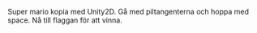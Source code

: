 Super mario kopia med Unity2D.
Gå med piltangenterna och hoppa med space. 
Nå till flaggan för att vinna.

